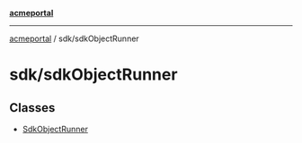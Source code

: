 [**acmeportal**](../../README.md)

***

[acmeportal](../../README.md) / sdk/sdkObjectRunner

# sdk/sdkObjectRunner

## Classes

- [SdkObjectRunner](classes/SdkObjectRunner.md)
